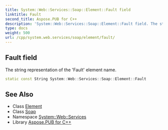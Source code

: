 ```yaml
---
title: System::Web::Services::Soap::Element::Fault field
linktitle: Fault
second_title: Aspose.PUB for C++
description: 'System::Web::Services::Soap::Element::Fault field. The string representation of the ''Fault'' element name in C++.'
type: docs
weight: 500
url: /cpp/system.web.services/soap/element/fault/
---
```

## Fault field


The string representation of the 'Fault' element name.

```cpp
static const String System::Web::Services::Soap::Element::Fault
```

## See Also

* Class [Element](../)
* Class [Soap](../../)
* Namespace [System::Web::Services](../../../)
* Library [Aspose.PUB for C++](../../../../)
